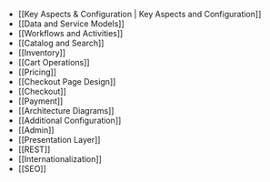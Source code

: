 - [[Key Aspects & Configuration | Key Aspects and Configuration]]
- [[Data and Service Models]]
- [[Workflows and Activities]]
- [[Catalog and Search]]
- [[Inventory]]
- [[Cart Operations]]
- [[Pricing]]
- [[Checkout Page Design]]
- [[Checkout]]
- [[Payment]]
- [[Architecture Diagrams]]
- [[Additional Configuration]]
- [[Admin]]
- [[Presentation Layer]]
- [[REST]]
- [[Internationalization]]
- [[SEO]]
